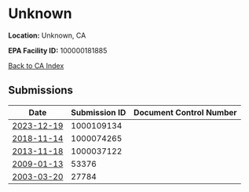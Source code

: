 # Unknown

**Location:** Unknown, CA

**EPA Facility ID:** 100000181885

[Back to CA Index](../../index.md)

## Submissions

| Date | Submission ID | Document Control Number |
|------|--------------|-------------------------|
| [2023-12-19](submissions/1000109134.md) | 1000109134 |  |
| [2018-11-14](submissions/1000074265.md) | 1000074265 |  |
| [2013-11-18](submissions/1000037122.md) | 1000037122 |  |
| [2009-01-13](submissions/53376.md) | 53376 |  |
| [2003-03-20](submissions/27784.md) | 27784 |  |
